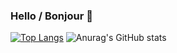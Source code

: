 ### Hello / Bonjour 👋

<!--
**YounesAnys/YounesAnys** is a ✨ _special_ ✨ repository because its `README.md` (this file) appears on your GitHub profile.

Here are some ideas to get you started:

- 🔭 I’m currently working on ...
- 🌱 I’m currently learning ...
- 👯 I’m looking to collaborate on ...
- 🤔 I’m looking for help with ...
- 💬 Ask me about ...
- 📫 How to reach me: ...
- 😄 Pronouns: ..
- ⚡ Fun fact: ...
-->
[![Top Langs](https://github-readme-stats.vercel.app/api/top-langs/?username=YounesAnys&layout=compact&hide_border=true&icon_color=1DB954&title_color=191414)](https://github.com/YounesAnys/github-readme-stats)
![Anurag's GitHub stats](https://github-readme-stats.vercel.app/api?username=YounesAnys&show_icons=true&theme=tokyonight)

